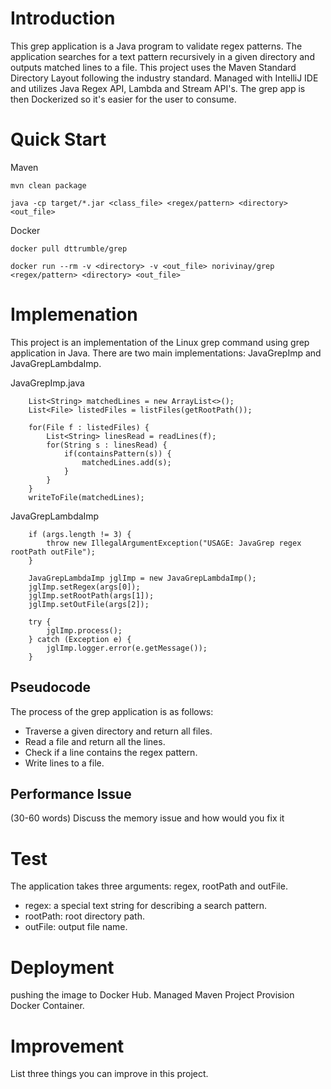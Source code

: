 # Introduction
This grep application is a Java program to validate regex patterns. The application searches for a text pattern recursively in a given directory and outputs matched lines to a file. This project uses the Maven Standard Directory Layout following the industry standard. Managed with IntelliJ IDE and utilizes Java Regex API, Lambda and Stream API's. The grep app is then Dockerized so it's easier for the user to consume.

# Quick Start
Maven

```
mvn clean package

java -cp target/*.jar <class_file> <regex/pattern> <directory> <out_file>
```

Docker

```
docker pull dttrumble/grep

docker run --rm -v <directory> -v <out_file> norivinay/grep <regex/pattern> <directory> <out_file>
```

# Implemenation
This project is an implementation of the Linux grep command using grep application in Java. There are two main implementations: JavaGrepImp and JavaGrepLambdaImp.


JavaGrepImp.java

        List<String> matchedLines = new ArrayList<>();
        List<File> listedFiles = listFiles(getRootPath());

        for(File f : listedFiles) {
            List<String> linesRead = readLines(f);
            for(String s : linesRead) {
                if(containsPattern(s)) {
                    matchedLines.add(s);
                }
            }
        }
        writeToFile(matchedLines);
        
JavaGrepLambdaImp

        if (args.length != 3) {
            throw new IllegalArgumentException("USAGE: JavaGrep regex rootPath outFile");
        }

        JavaGrepLambdaImp jglImp = new JavaGrepLambdaImp();
        jglImp.setRegex(args[0]);
        jglImp.setRootPath(args[1]);
        jglImp.setOutFile(args[2]);

        try {
            jglImp.process();
        } catch (Exception e) {
            jglImp.logger.error(e.getMessage());
        }

        
## Pseudocode
The process of the grep application is as follows:
- Traverse a given directory and return all files.
- Read a file and return all the lines.
- Check if a line contains the regex pattern.
- Write lines to a file.

## Performance Issue
(30-60 words)
Discuss the memory issue and how would you fix it

# Test
The application takes three arguments: regex, rootPath and outFile.
- regex: a special text string for describing a search pattern.
- rootPath: root directory path.
- outFile: output file name.

# Deployment
pushing the image to Docker Hub.
Managed Maven Project 
Provision Docker Container.

# Improvement
List three things you can improve in this project.
